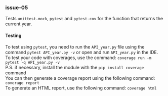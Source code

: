 ### issue-05
 
 Tests `unittest.mock`, `pytest` and `pytest-cov` for the function that returns the current year. 

#### Testing
 
 To test using `pytest`, you need to run the `API_year.py` file using the command 
`pytest API_year.py -v` or open and run `API_year.py` in the IDE. \
To test your code with coverages, use the command:
`coverage run -m pytest -q API_year.py -v` \
P.S. if necessary, install the module with the `pip install coverage` command \
You can then generate a coverage report using the following command:
`coverage report` \
To generate an HTML report, use the following command:
`coverage html`
